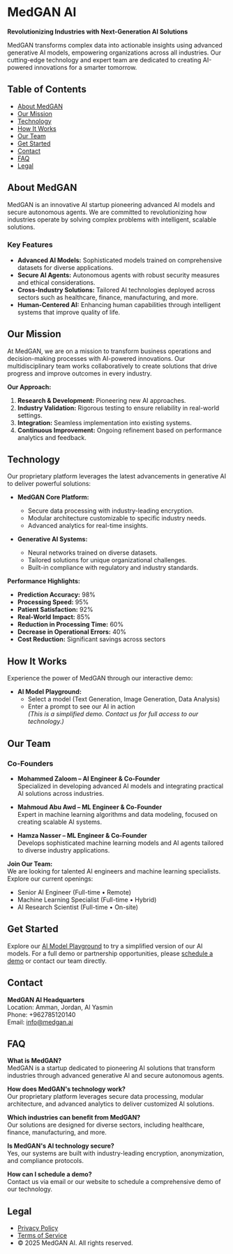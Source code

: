 # MedGAN AI

**Revolutionizing Industries with Next-Generation AI Solutions**

MedGAN transforms complex data into actionable insights using advanced generative AI models, empowering organizations across all industries. Our cutting-edge technology and expert team are dedicated to creating AI-powered innovations for a smarter tomorrow.

## Table of Contents

- [About MedGAN](#about-medgan)
- [Our Mission](#our-mission)
- [Technology](#technology)
- [How It Works](#how-it-works)
- [Our Team](#our-team)
- [Get Started](#get-started)
- [Contact](#contact)
- [FAQ](#faq)
- [Legal](#legal)

## About MedGAN

MedGAN is an innovative AI startup pioneering advanced AI models and secure autonomous agents. We are committed to revolutionizing how industries operate by solving complex problems with intelligent, scalable solutions.

### Key Features

- **Advanced AI Models:** Sophisticated models trained on comprehensive datasets for diverse applications.
- **Secure AI Agents:** Autonomous agents with robust security measures and ethical considerations.
- **Cross-Industry Solutions:** Tailored AI technologies deployed across sectors such as healthcare, finance, manufacturing, and more.
- **Human-Centered AI:** Enhancing human capabilities through intelligent systems that improve quality of life.

## Our Mission

At MedGAN, we are on a mission to transform business operations and decision-making processes with AI-powered innovations. Our multidisciplinary team works collaboratively to create solutions that drive progress and improve outcomes in every industry.

**Our Approach:**

1. **Research & Development:** Pioneering new AI approaches.
2. **Industry Validation:** Rigorous testing to ensure reliability in real-world settings.
3. **Integration:** Seamless implementation into existing systems.
4. **Continuous Improvement:** Ongoing refinement based on performance analytics and feedback.

## Technology

Our proprietary platform leverages the latest advancements in generative AI to deliver powerful solutions:

- **MedGAN Core Platform:**  
  - Secure data processing with industry-leading encryption.
  - Modular architecture customizable to specific industry needs.
  - Advanced analytics for real-time insights.
  
- **Generative AI Systems:**  
  - Neural networks trained on diverse datasets.
  - Tailored solutions for unique organizational challenges.
  - Built-in compliance with regulatory and industry standards.

**Performance Highlights:**

- **Prediction Accuracy:** 98%
- **Processing Speed:** 95%
- **Patient Satisfaction:** 92%
- **Real-World Impact:** 85%
- **Reduction in Processing Time:** 60%
- **Decrease in Operational Errors:** 40%
- **Cost Reduction:** Significant savings across sectors

## How It Works

Experience the power of MedGAN through our interactive demo:

- **AI Model Playground:**  
  - Select a model (Text Generation, Image Generation, Data Analysis)
  - Enter a prompt to see our AI in action  
  *(This is a simplified demo. Contact us for full access to our technology.)*


## Our Team

### Co-Founders

- **Mohammed Zaloom – AI Engineer & Co-Founder**  
  Specialized in developing advanced AI models and integrating practical AI solutions across industries.

- **Mahmoud Abu Awd – ML Engineer & Co-Founder**  
  Expert in machine learning algorithms and data modeling, focused on creating scalable AI systems.

- **Hamza Nasser – ML Engineer & Co-Founder**  
  Develops sophisticated machine learning models and AI agents tailored to diverse industry applications.

**Join Our Team:**  
We are looking for talented AI engineers and machine learning specialists. Explore our current openings:

- Senior AI Engineer (Full-time • Remote)
- Machine Learning Specialist (Full-time • Hybrid)
- AI Research Scientist (Full-time • On-site)

## Get Started

Explore our [AI Model Playground](#) to try a simplified version of our AI models. For a full demo or partnership opportunities, please [schedule a demo](#) or contact our team directly.

## Contact

**MedGAN AI Headquarters**  
Location: Amman, Jordan, Al Yasmin  
Phone: +962785120140  
Email: [info@medgan.ai](mailto:medganbusiness@gmail.com)  


## FAQ

**What is MedGAN?**  
MedGAN is a startup dedicated to pioneering AI solutions that transform industries through advanced generative AI and secure autonomous agents.

**How does MedGAN's technology work?**  
Our proprietary platform leverages secure data processing, modular architecture, and advanced analytics to deliver customized AI solutions.

**Which industries can benefit from MedGAN?**  
Our solutions are designed for diverse sectors, including healthcare, finance, manufacturing, and more.

**Is MedGAN's AI technology secure?**  
Yes, our systems are built with industry-leading encryption, anonymization, and compliance protocols.

**How can I schedule a demo?**  
Contact us via email or our website to schedule a comprehensive demo of our technology.

## Legal

- [Privacy Policy](#)
- [Terms of Service](#)
- © 2025 MedGAN AI. All rights reserved.
